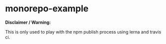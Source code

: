 # monorepo-example

**Disclaimer / Warning:**

This is only used to play with the npm publish process using lerna and travis ci.
